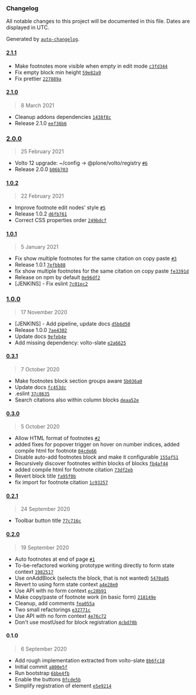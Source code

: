 ### Changelog

All notable changes to this project will be documented in this file. Dates are displayed in UTC.

Generated by [`auto-changelog`](https://github.com/CookPete/auto-changelog).

#### [2.1.1](https://github.com/eea/volto-slate-footnote/compare/2.1.0...2.1.1)

- Make footnotes more visible when empty in edit mode [`c3fd344`](https://github.com/eea/volto-slate-footnote/commit/c3fd344b03d74563dd722e983b6bb55690b27c0a)
- Fix empty block min height [`59e82a9`](https://github.com/eea/volto-slate-footnote/commit/59e82a9fb4f83894a953a183157e78e0dcb1794c)
- Fix prettier [`227889a`](https://github.com/eea/volto-slate-footnote/commit/227889a3919fbcb095fdf629af01799d3ac8b254)

#### [2.1.0](https://github.com/eea/volto-slate-footnote/compare/2.0.0...2.1.0)

> 8 March 2021

- Cleanup addons dependencies [`1438f8c`](https://github.com/eea/volto-slate-footnote/commit/1438f8c0a2f83055c3ed010e73a32a136906f343)
- Release 2.1.0 [`eef36b6`](https://github.com/eea/volto-slate-footnote/commit/eef36b6299ed42926bd3c32192adc44ed47df18f)

### [2.0.0](https://github.com/eea/volto-slate-footnote/compare/1.0.2...2.0.0)

> 25 February 2021

- Volto 12 upgrade: ~/config -&gt; @plone/volto/registry [`#6`](https://github.com/eea/volto-slate-footnote/pull/6)
- Release 2.0.0 [`b06b703`](https://github.com/eea/volto-slate-footnote/commit/b06b703040255561aacca8726cd9a6670a4ac5fc)

#### [1.0.2](https://github.com/eea/volto-slate-footnote/compare/1.0.1...1.0.2)

> 22 February 2021

- Improve footnote edit nodes' style [`#5`](https://github.com/eea/volto-slate-footnote/pull/5)
- Release 1.0.2 [`d6fb761`](https://github.com/eea/volto-slate-footnote/commit/d6fb761fe5dc089fafab92d54551893533df0da6)
- Correct CSS properties order [`249bdcf`](https://github.com/eea/volto-slate-footnote/commit/249bdcfc00e405e9995db521f711e8a5fd9ce99b)

#### [1.0.1](https://github.com/eea/volto-slate-footnote/compare/1.0.0...1.0.1)

> 5 January 2021

- Fix show multiple footnotes for the same citation on copy paste [`#3`](https://github.com/eea/volto-slate-footnote/pull/3)
- Release 1.0.1 [`7efbb88`](https://github.com/eea/volto-slate-footnote/commit/7efbb8877ac7c1cce40a6799527102e1d131d08f)
- fix show multiple footnotes for the same citation on copy paste [`fe3391d`](https://github.com/eea/volto-slate-footnote/commit/fe3391d3b27f77cc2df663532497e27986509b14)
- Release on npm by default [`0e96df2`](https://github.com/eea/volto-slate-footnote/commit/0e96df2605d86ebe4260ba43fa78c10227c87526)
- [JENKINS] - Fix eslint [`7c01ec2`](https://github.com/eea/volto-slate-footnote/commit/7c01ec2a70916788541eaa00a3757e2593fb7ff7)

### [1.0.0](https://github.com/eea/volto-slate-footnote/compare/0.3.1...1.0.0)

> 17 November 2020

- [JENKINS] - Add pipeline, update docs [`d5b6d50`](https://github.com/eea/volto-slate-footnote/commit/d5b6d50d878e596aac4713d7b2293ab4e001d993)
- Release 1.0.0 [`7ae4302`](https://github.com/eea/volto-slate-footnote/commit/7ae4302133411806168b5ea17bec5a267413e2cb)
- Update docs [`9efeb4e`](https://github.com/eea/volto-slate-footnote/commit/9efeb4e33ec8f58e6101875b593e34f1098cac20)
- Add missing dependency: volto-slate [`e2a6625`](https://github.com/eea/volto-slate-footnote/commit/e2a662538b3b53006a30c171e84e6cbce0c20720)

#### [0.3.1](https://github.com/eea/volto-slate-footnote/compare/0.3.0...0.3.1)

> 7 October 2020

- Make footnotes block section groups aware [`5b036a0`](https://github.com/eea/volto-slate-footnote/commit/5b036a009325bcc7e86d81128b6c8a6c620a0c0c)
- Update docs [`fc453dc`](https://github.com/eea/volto-slate-footnote/commit/fc453dc9de4cbd43806fc26d699c6fbf28737d26)
- .eslint [`37c8635`](https://github.com/eea/volto-slate-footnote/commit/37c8635340d0bc63f7f536a974078ae09fc58392)
- Search citations also within column blocks [`deaa52e`](https://github.com/eea/volto-slate-footnote/commit/deaa52e54c0447d19d4da41133f064760ac0fecf)

#### [0.3.0](https://github.com/eea/volto-slate-footnote/compare/0.2.1...0.3.0)

> 5 October 2020

- Allow HTML format of footnotes [`#2`](https://github.com/eea/volto-slate-footnote/pull/2)
- added fixes for popover trigger on hover on number indices, added compile html for footnote [`04cde66`](https://github.com/eea/volto-slate-footnote/commit/04cde6613273b8118cc05e00fa9f595d2f6fd54a)
- Disable auto-add footnotes block and make it configurable [`155af51`](https://github.com/eea/volto-slate-footnote/commit/155af51555762bb346eb3a8b0b129217c8bb1fb5)
- Recursively discover footnotes within blocks of blocks [`fb4af44`](https://github.com/eea/volto-slate-footnote/commit/fb4af4485a1610ad7abd59544879acea35196f53)
- added compile html for footnote citation [`73df2eb`](https://github.com/eea/volto-slate-footnote/commit/73df2eba5b450673d200fd8910e611a686e1a01d)
- Revert block title [`fa95f0b`](https://github.com/eea/volto-slate-footnote/commit/fa95f0b63bec656b161496e2c1466e037fda601f)
- fix import for footnote citation [`1c93257`](https://github.com/eea/volto-slate-footnote/commit/1c932572f7e4b819b189f6aef86a7edf25ee7aff)

#### [0.2.1](https://github.com/eea/volto-slate-footnote/compare/0.2.0...0.2.1)

> 24 September 2020

- Toolbar button title [`77c716c`](https://github.com/eea/volto-slate-footnote/commit/77c716cd676b345f976dda8fe0636b398a32e7c9)

#### [0.2.0](https://github.com/eea/volto-slate-footnote/compare/0.1.0...0.2.0)

> 19 September 2020

- Auto footnotes at end of page [`#1`](https://github.com/eea/volto-slate-footnote/pull/1)
- To-be-refactored working prototype writing directly to form state context [`1982517`](https://github.com/eea/volto-slate-footnote/commit/19825171eab6a9daab25f30e53f1e34959465351)
- Use onAddBlock (selects the block, that is not wanted) [`5470a05`](https://github.com/eea/volto-slate-footnote/commit/5470a0520f822f7363863e92bdf3a39e3da780d8)
- Revert to using form state context [`a4e28e0`](https://github.com/eea/volto-slate-footnote/commit/a4e28e0eab8bf005a8879e21e9326fe8e451df44)
- Use API with no form context [`ec28b91`](https://github.com/eea/volto-slate-footnote/commit/ec28b91ba80cffd1fd46d2bea70d4f96c2649381)
- Make copy/paste of footnote work (in basic form) [`218149e`](https://github.com/eea/volto-slate-footnote/commit/218149e1d4e69843fee8f06f5cbbab62c509d30a)
- Cleanup, add comments [`fea055a`](https://github.com/eea/volto-slate-footnote/commit/fea055acce2b7ff5412ffe65bd0abc8995f9ba92)
- Two small refactorings [`e32771c`](https://github.com/eea/volto-slate-footnote/commit/e32771ca37b99d53f4d51a78f7e0ea64f71881c8)
- Use API with no form context [`4e76c72`](https://github.com/eea/volto-slate-footnote/commit/4e76c7225baa9bd236b2d2cf99908d875add9859)
- Don't use mostUsed for block registration [`4cbd70b`](https://github.com/eea/volto-slate-footnote/commit/4cbd70bc365dcfa99f86c6b187a115f7c625a35a)

#### 0.1.0

> 6 September 2020

- Add rough implementation extracted from volto-slate [`8b6fc18`](https://github.com/eea/volto-slate-footnote/commit/8b6fc186f7080be50d1ba4e7424e64b47977337b)
- Initial commit [`a800e5f`](https://github.com/eea/volto-slate-footnote/commit/a800e5f641ecc7488de34e17b31a92422d3b4f25)
- Run bootstrap [`6bbe4fb`](https://github.com/eea/volto-slate-footnote/commit/6bbe4fb7bc6d9ccb441c52dcca699988ab16503b)
- Enable the buttons [`0fcde5b`](https://github.com/eea/volto-slate-footnote/commit/0fcde5b971fbca49bd76365b071cf14157fc4fe6)
- Simplify registration of element [`e5e9214`](https://github.com/eea/volto-slate-footnote/commit/e5e92146840b378e2aaf0472a1e14fe19d7eedf8)
